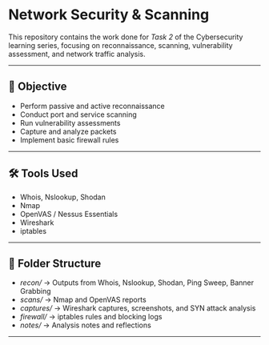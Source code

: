 # Network Security & Scanning

This repository contains the work done for *Task 2* of the Cybersecurity learning series, focusing on reconnaissance, scanning, vulnerability assessment, and network traffic analysis.

---

## 📌 Objective
- Perform passive and active reconnaissance
- Conduct port and service scanning
- Run vulnerability assessments
- Capture and analyze packets
- Implement basic firewall rules

---

## 🛠 Tools Used
- Whois, Nslookup, Shodan
- Nmap
- OpenVAS / Nessus Essentials
- Wireshark
- iptables

---

## 📂 Folder Structure
- *recon/* → Outputs from Whois, Nslookup, Shodan, Ping Sweep, Banner Grabbing
- *scans/* → Nmap and OpenVAS reports
- *captures/* → Wireshark captures, screenshots, and SYN attack analysis
- *firewall/* → iptables rules and blocking logs
- *notes/* → Analysis notes and reflections

---
